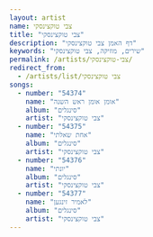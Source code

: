 ```yaml
---
layout: artist
name: צבי טוקצינסקי
title: "צבי טוקצינסקי"
description: "דף האמן צבי טוקצינסקי"
keywords: "שירים, מוזיקה, צבי טוקצינסקי"
permalink: /artists/צבי-טוקצינסקי/
redirect_from:
  - /artists/list/צבי טוקצינסקי
songs:
  - number: "54374"
    name: "אומן אומן ראש השנה"
    album: "סינגלים"
    artist: "צבי טוקצינסקי"
  - number: "54375"
    name: "אחת שאלתי"
    album: "סינגלים"
    artist: "צבי טוקצינסקי"
  - number: "54376"
    name: "יונתי"
    album: "סינגלים"
    artist: "צבי טוקצינסקי"
  - number: "54377"
    name: "לאמיר זינגען"
    album: "סינגלים"
    artist: "צבי טוקצינסקי"
---
```

